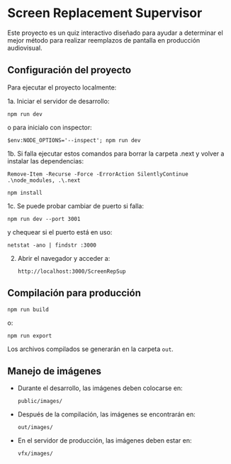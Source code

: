 # Screen Replacement Supervisor

Este proyecto es un quiz interactivo diseñado para ayudar a determinar el mejor método para realizar reemplazos de pantalla en producción audiovisual.

## Configuración del proyecto


Para ejecutar el proyecto localmente:

1a. Iniciar el servidor de desarrollo:
   ```
   npm run dev
   ```
   o para inicialo con inspector:
   ```
   $env:NODE_OPTIONS='--inspect'; npm run dev
   ```

1b. Si falla ejecutar estos comandos para borrar la carpeta .next y volver a instalar las dependencias:

   ```
   Remove-Item -Recurse -Force -ErrorAction SilentlyContinue .\node_modules, .\.next   
   ```
   ```
   npm install    
   ```

1c. Se puede probar cambiar de puerto si falla:

   ```
   npm run dev --port 3001
   ```
   y chequear si el puerto está en uso:
   ```
   netstat -ano | findstr :3000
   ```

2. Abrir el navegador y acceder a:
   ```
   http://localhost:3000/ScreenRepSup
   ```

## Compilación para producción

   ```
   npm run build
   ```
   o:
   ```
   npm run export
   ```
Los archivos compilados se generarán en la carpeta `out`.




## Manejo de imágenes

- Durante el desarrollo, las imágenes deben colocarse en:
  ```
  public/images/
  ```

- Después de la compilación, las imágenes se encontrarán en:
  ```
  out/images/
  ```

- En el servidor de producción, las imágenes deben estar en:
  ```
  vfx/images/
  ```




